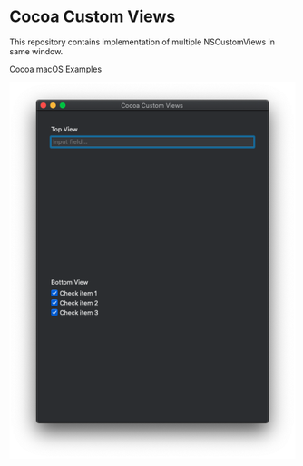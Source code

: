 # Cocoa Custom Views

This repository contains implementation of multiple NSCustomViews in same window.

[Cocoa macOS Examples](https://github.com/NikolaGrujic91/Cocoa-macOS-Examples)

![image missing](App.png "Application UI")
